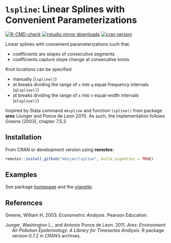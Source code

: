 
<!-- README.md is generated from README.Rmd. Please edit that file -->

# `lspline`: Linear Splines with Convenient Parameterizations

<!-- badges: start -->

[![R-CMD-check](https://github.com/mbojan/lspline/actions/workflows/R-CMD-check.yaml/badge.svg)](https://github.com/mbojan/lspline/actions/workflows/R-CMD-check.yaml)
[![rstudio mirror
downloads](http://cranlogs.r-pkg.org/badges/lspline?color=2ED968)](http://cranlogs.r-pkg.org/)
[![cran
version](http://www.r-pkg.org/badges/version/lspline)](https://cran.r-project.org/package=lspline)
<!-- badges: end -->

Linear splines with convenient parameterizations such that:

-   coefficients are slopes of consecutive segments
-   coefficients capture slope change at consecutive knots

Knot locations can be specified

-   manually (`lspline()`)
-   at breaks dividing the range of `x` into `q` equal-frequency
    intervals (`qlspline()`)
-   at breaks dividing the range of `x` into `n` equal-width intervals
    (`elspline()`)

Inspired by Stata command `mkspline` and function `lspline()` from
package **ares** (Junger and Ponce de Leon 2011). As such, the
implementation follows Greene (2003), chapter 7.5.2.

## Installation

From CRAN or development version using **remotes**:

``` r
remotes::install_github("mbojan/lspline", build_vignettes = TRUE)
```

## Examples

See package [homepage](https://mbojan.github.io/lspline/) and the
[vignette](https://mbojan.github.io/lspline/articles/lspline.html).

## References

<div id="refs" class="references csl-bib-body hanging-indent">

<div id="ref-greene2003econometric" class="csl-entry">

Greene, William H. 2003. *Econometric Analysis*. Pearson Education.

</div>

<div id="ref-r-ares" class="csl-entry">

Junger, Washington L., and Antonio Ponce de Leon. 2011. *Ares:
Environment Air Pollution Epidemiology: A Library for Timeseries
Analysis*. R package version 0.7.2 in CRAN’s archives.

</div>

</div>
